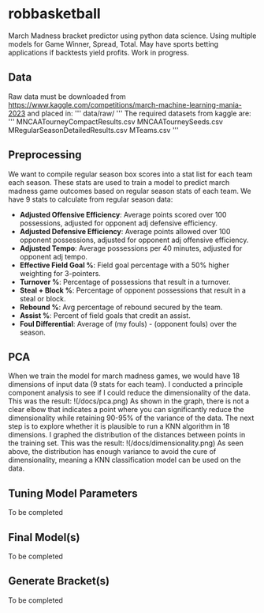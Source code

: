 # robbasketball
March Madness bracket predictor using python data science. Using multiple models for Game Winner, Spread, Total. May have sports betting applications if backtests yield profits. Work in progress.

## Data
Raw data must be downloaded from https://www.kaggle.com/competitions/march-machine-learning-mania-2023 and placed in:
'''
data/raw/
'''
The required datasets from kaggle are:
'''
MNCAATourneyCompactResults.csv
MNCAATourneySeeds.csv
MRegularSeasonDetailedResults.csv
MTeams.csv
'''

## Preprocessing
We want to compile regular season box scores into a stat list for each team each season. These stats are used to train a model to predict march madness game outcomes based on regular season stats of each team. We have 9 stats to calculate from regular season data:
* **Adjusted Offensive Efficiency**: Average points scored over 100 possessions, adjusted for opponent adj defensive efficiency.
* **Adjusted Defensive Efficiency**: Average points allowed over 100 opponent possessions, adjusted for opponent adj offensive efficiency.
* **Adjusted Tempo**: Average possessions per 40 minutes, adjusted for opponent adj tempo.
* **Effective Field Goal %**: Field goal percentage with a 50% higher weighting for 3-pointers.
* **Turnover %**: Percentage of possessions that result in a turnover.
* **Steal + Block %**: Percentage of opponent possessions that result in a steal or block.
* **Rebound %**: Avg percentage of rebound secured by the team.
* **Assist %**: Percent of field goals that credit an assist.
* **Foul Differential**: Average of (my fouls) - (opponent fouls) over the season.

## PCA
When we train the model for march madness games, we would have 18 dimensions of input data (9 stats for each team). I conducted a principle component analysis to see if I could reduce the dimensionality of the data. This was the result:
!(/docs/pca.png)
As shown in the graph, there is not a clear elbow that indicates a point where you can significantly reduce the dimensionality while retaining 90-95% of the variance of the data. The next step is to explore whether it is plausible to run a KNN algorithm in 18 dimensions. I graphed the distribution of the distances between points in the training set. This was the result:
!(/docs/dimensionality.png)
As seen above, the distribution has enough variance to avoid the cure of dimensionality, meaning a KNN classification model can be used on the data.

## Tuning Model Parameters
To be completed

## Final Model(s)
To be completed

## Generate Bracket(s)
To be completed